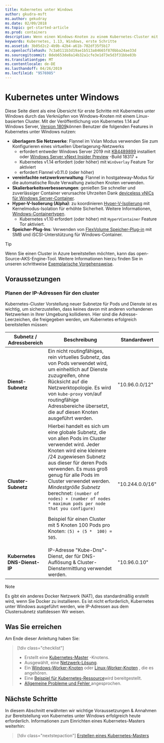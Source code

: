 ```yaml
---
title: Kubernetes unter Windows
author: gkudra-msft
ms.author: gekudray
ms.date: 02/09/2018
ms.topic: get-started-article
ms.prod: containers
description: Wenn einen Windows-Knoten zu einem Kubernetes-Cluster mit v1.13.
keywords: Kubernetes, 1.13, Windows, erste Schritte
ms.assetid: 3b05d2c2-4b9b-42b4-a61b-702df35f5b17
ms.openlocfilehash: 7c3a0111b3d19ae1b513a84665f870bba24ae33d
ms.sourcegitcommit: 0deb653de8a14b32a1cfe3e1d73e5d3f31bbe83b
ms.translationtype: MT
ms.contentlocale: de-DE
ms.lasthandoff: 04/26/2019
ms.locfileid: "9576985"
---
```

# <a name="kubernetes-on-windows"></a>Kubernetes unter Windows

Diese Seite dient als eine Übersicht für erste Schritte mit Kubernetes unter Windows durch das Verknüpfen von Windows-Knoten mit einem Linux-basierten Cluster. Mit der Veröffentlichung von Kubernetes 1.14 auf Windows Server, [Version 1809](https://docs.microsoft.com/en-us/windows-server/get-started/whats-new-in-windows-server-1809#container-networking-with-kubernetes)können Benutzer die folgenden Features in Kubernetes unter Windows nutzen:

- **überlagern Sie Netzwerke**: Flannel im Vxlan Modus verwenden Sie zum Konfigurieren eines virtuellen Überlagerung-Netzwerks
    - erfordert entweder Windows Server 2019 mit [KB4489899](https://support.microsoft.com/en-us/help/4489899) installiert oder [Windows Server vNext Insider Preview](https://blogs.windows.com/windowsexperience/tag/windows-insider-program/) -Build 18317 +
    - Kubernetes v1.14 erfordert (oder höher) mit `WinOverlay` Feature Tor aktiviert
    - erfordert Flannel v0.11.0 (oder höher)
- **vereinfachte netzwerkverwaltung**: Flannel in hostgateway-Modus für die automatische Route Verwaltung zwischen Knoten verwenden.
- **Skalierbarkeitsverbesserungen**: genießen Sie schneller und zuverlässiger Container verursachte Uhrzeiten Dank [deviceless vNICs für Windows Server-Container](https://blogs.technet.microsoft.com/networking/2018/04/27/network-start-up-and-performance-improvements-in-windows-10-spring-creators-update-and-windows-server-version-1803/).
- **Hyper-V-Isolierung (Alpha)**: zu koordinieren [Hyper-V-Isolierung](https://kubernetes.io/docs/getting-started-guides/windows/#hyper-v-containers) mit Kernelmodus-Isolation für erhöhte Sicherheit. Weitere Informationen, [Windows-Containertypen](https://docs.microsoft.com/en-us/virtualization/windowscontainers/about/#windows-container-types).
    - Kubernetes v1.10 erfordert (oder höher) mit `HyperVContainer` Feature Tor aktiviert.
- **Speicher-Plug-Ins**: Verwenden von [FlexVolume Speicher-Plug-in](https://github.com/Microsoft/K8s-Storage-Plugins) mit SMB und iSCSI-Unterstützung für Windows-Container.

>[!TIP]
>Wenn Sie einen Cluster in Azure bereitstellen möchten, kann das open-Source-AKS-Engine-Tool. Weitere Informationen hierzu finden Sie in unseren schrittweise [Exemplarische Vorgehensweise](https://github.com/Azure/aks-engine/blob/master/docs/topics/windows.md).

## <a name="prerequisites"></a>Voraussetzungen

### <a name="plan-ip-addressing-for-your-cluster"></a>Planen der IP-Adressen für den cluster

<a name="definitions"></a>Kubernetes-Cluster Vorstellung neuer Subnetze für Pods und Dienste ist es wichtig, um sicherzustellen, dass keines davon mit anderen vorhandenen Netzwerken in Ihrer Umgebung kollidieren. Hier sind die Adresse-Leerzeichen, die freigegeben werden, um Kubernetes erfolgreich bereitstellen müssen:

| Subnetz / Adressbereich | Beschreibung | Standardwert |
| --------- | ------------- | ------------- |
| <a name="service-subnet-def"></a>**Dienst-Subnetz** | Ein nicht routingfähiges, rein virtuelles Subnetz, das von Pods verwendet wird, um einheitlich auf Dienste zuzugreifen, ohne Rücksicht auf die Netzwerktopologie. Es wird von `kube-proxy` von/auf routingfähige Adressbereiche übersetzt, die auf diesen Knoten ausgeführt werden. | "10.96.0.0/12" |
| <a name="cluster-subnet-def"></a>**Cluster-Subnetz** |  Hierbei handelt es sich um eine globale Subnetz, die von allen Pods im Cluster verwendet wird. Jeder Knoten wird eine kleinere /24 zugewiesen Subnetz aus dieser für deren Pods verwenden. Es muss groß genug für alle Pods im Cluster verwendet werden. *Mindestgröße Subnetz* berechnet: `(number of nodes) + (number of nodes * maximum pods per node that you configure)` <p/>Beispiel für einen Cluster mit 5 Knoten 100 Pods pro Knoten: `(5) + (5 *  100) = 505`.  | "10.244.0.0/16" |
| **Kubernetes DNS-Dienst-IP** | IP-Adresse "Kube-Dns"-Dienst, der für DNS-Auflösung & Cluster-Dienstermittlung verwendet werden. | "10.96.0.10" |

> [!NOTE]
> Es gibt ein anderes Docker Netzwerk (NAT), das standardmäßig erstellt wird, wenn Sie Docker zu installieren. Es ist nicht erforderlich, Kubernetes unter Windows ausgeführt werden, wie IP-Adressen aus dem Clustersubnetz stattdessen Wir weisen.

## <a name="what-you-will-accomplish"></a>Was Sie erreichen

Am Ende dieser Anleitung haben Sie:

> [!div class="checklist"]
> * Erstellt eine [Kubernetes-Master](./creating-a-linux-master.md) -Knotens.  
> * Ausgewählt, eine [Netzwerk-Lösung](./network-topologies.md).  
> * Ein [Windows-Worker-Knoten](./joining-windows-workers.md) oder [Linux-Worker-Knoten](./joining-linux-workers.md) , die es angehören.  
> * Eine [Beispiel für Kubernetes-Ressource](./deploying-resources.md)wird bereitgestellt.  
> * [Allgemeine Probleme und Fehler ](./common-problems.md) angesprochen.

## <a name="next-steps"></a>Nächste Schritte

In diesem Abschnitt erwähnten wir wichtige Voraussetzungen & Annahmen zur Bereitstellung von Kubernetes unter Windows erfolgreich heute erforderlich. Informationen zum Einrichten eines Kubernetes-Masters weiterhin:

>[!div class="nextstepaction"]
>[Erstellen eines Kubernetes-Masters](./creating-a-linux-master.md)